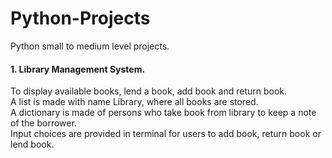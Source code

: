 # Python-Projects
Python small to medium level projects.
<h4>1. Library Management System.</h4>
To display available books, lend a book, add book and return book.<br>
A list is made with name Library, where all books are stored.<br>
A dictionary is made of persons who take book from library to keep a note of the borrower.<br>
Input choices are provided in terminal for users to add book, return book or lend book.<br>




